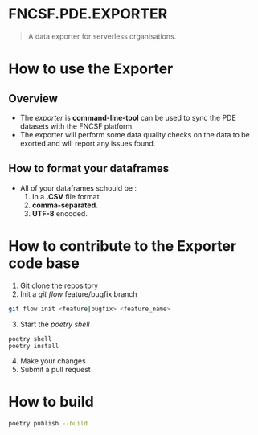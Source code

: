 # FNCSF.PDE.EXPORTER
> A data exporter for serverless organisations.

# How to use the Exporter

## Overview

* The *exporter* is **command-line-tool** can be used to sync the PDE datasets with the FNCSF platform. 
* The exporter will perform some data quality checks on the data to be exorted and will report any issues found.

## How to format your dataframes

* All of your dataframes schould be :
    1. In a **.CSV** file format.
    2. **comma-separated**.
    3. **UTF-8** encoded.

# How to contribute to the Exporter code base

1. Git clone the repository
2. Init a *git flow* feature/bugfix branch
```bash
git flow init <feature|bugfix> <feature_name>
```
3. Start the *poetry shell*
```
poetry shell
poetry install
```
4. Make your changes
5. Submit a pull request

# How to build

```bash
poetry publish --build
```